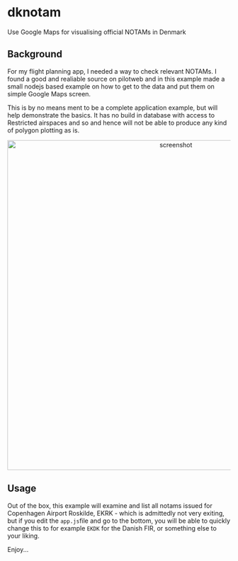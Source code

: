 # dknotam
Use Google Maps for visualising official NOTAMs in Denmark

## Background
For my flight planning app, I needed a way to check relevant NOTAMs. I found a good and realiable source on pilotweb and in this example made a small 
nodejs based example on how to get to the data and put them on simple Google Maps screen.
<p/>
This is by no means ment to be a complete application example, but will help demonstrate the basics. It has no build in database with 
access to Restricted airspaces and so and hence will not be able to produce any kind of polygon plotting as is.

<p align="center">
<img width="745" alt="screenshot" src="https://user-images.githubusercontent.com/3058746/35766845-10bff990-08e0-11e8-9871-9b0d90c26bea.png">
</p>

## Usage

Out of the box, this example will examine and list all notams issued for Copenhagen Airport Roskilde, EKRK - which is admittedly not very exiting, but if you edit the
`app.js`file and go to the bottom, you will be able to quickly change this to for example `EKDK` for the Danish FIR, or something else to your liking.

Enjoy...
